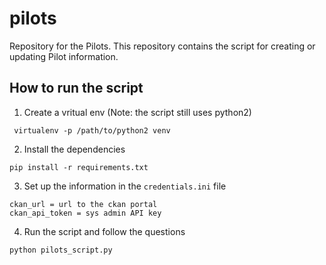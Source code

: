 # pilots
Repository for the Pilots.
This repository contains the script for creating or updating Pilot information.

## How to run the script
1. Create a vritual env (Note: the script still uses python2)

  ```  virtualenv -p /path/to/python2 venv ```
  
2. Install the dependencies

  ``` pip install -r requirements.txt ```
  

3. Set up the information in the `credentials.ini` file
```
ckan_url = url to the ckan portal
ckan_api_token = sys admin API key
```

4. Run the script and follow the questions

``` python pilots_script.py ```
